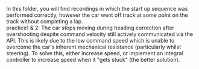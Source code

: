 In this folder, you will find recordings in which the start up sequence was performed correctly, however the car went off track at some point on the track without completing a lap.\
practice1 & 2: The car stops moving during heading correction after overshooting despite command velocity still actively communicated via the API. This is likely due to the low command speed which is unable to overcome the car's inherent mechanical resistance (particularly whilst steering). To solve this, either increase speed, or implement an integral controller to increase speed when it "gets stuck" (the better solution).
